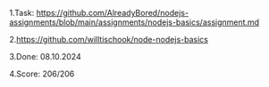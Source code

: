 1.Task: https://github.com/AlreadyBored/nodejs-assignments/blob/main/assignments/nodejs-basics/assignment.md

2.https://github.com/willtischook/node-nodejs-basics

3.Done: 08.10.2024

4.Score: 206/206
